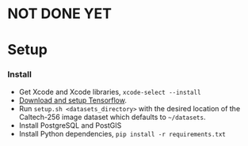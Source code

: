 # NOT DONE YET

# Setup

### Install
- Get Xcode and Xcode libraries, `xcode-select --install`
- [Download and setup Tensorflow](https://www.tensorflow.org/versions/master/get_started/os_setup.html).
- Run `setup.sh <datasets_directory>` with the desired location of the Caltech-256 image dataset which defaults to `~/datasets`.
- Install PostgreSQL and PostGIS
- Install Python dependencies, `pip install -r requirements.txt`
